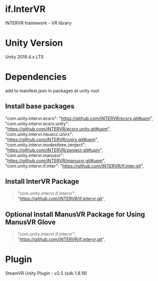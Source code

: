 # if.InterVR
iNTERVR framework - VR library

# Unity Version
Unity 2019.4.x LTS

# Dependencies
add to manifest.json in packages at unity root

## Install base packages
"com.unity.intervr.ecsrx": "https://github.com/iNTERVR/ecsrx.git#upm",   
"com.unity.intervr.ecsrx.unity": "https://github.com/iNTERVR/ecsrx.unity.git#upm",   
"com.unity.intervr.neuecc.unirx": "https://github.com/iNTERVR/unirx.git#upm",   
"com.unity.intervr.modesttree.zenject": "https://github.com/iNTERVR/zenject.git#upm",   
"com.unity.intervr.manusvr": "https://github.com/iNTERVR/manusvr.git#upm",   
"com.unity.intervr.if.inter": "https://github.com/iNTERVR/if.inter.git",

## Install InterVR Package
> "com.unity.intervr.if.intervr": "https://github.com/iNTERVR/if.intervr.git",

## Optional Install ManusVR Package for Using ManusVR Glove
> "com.unity.intervr.if.intervr": "https://github.com/iNTERVR/if.intervr.git",

# Plugin
SteamVR Unity Plugin - v2.5 (sdk 1.8.19)
    
